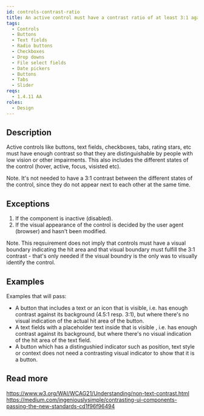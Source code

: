 ```yaml
---
id: controls-contrast-ratio
title: An active control must have a contrast ratio of at least 3:1 against adjacent color(s)
tags:
  - Controls
  - Buttons
  - Text fields
  - Radio buttons
  - Checkboxes
  - Drop downs
  - File select fields
  - Date pickers
  - Buttons
  - Tabs
  - Slider
reqs:
  - 1.4.11 AA
roles:
  - Design
---
```


## Description

Active controls like buttons, text fields, checkboxes, tabs, rating stars, etc must have enough contrast so that they are distinguishable by people with low vision or other impairments. This also includes the different states of the control (hover, active, focus, visisted etc).

Note. It's not needed to have a 3:1 contrast between the different states of the control, since they do not appear next to each other at the same time.

## Exceptions

1. If the component is inactive (disabled).
2. If the visual appearance of the control is decided by the user agent (browser) and hasn't been modified.

Note. This reqsuirement does not imply that controls must have a visual boundary indicating the hit area and that visual boundary must fulfill the 3:1 contrast - that's only needed if the visual boundry is the only was to visually identify the control.

## Examples

Examples that will pass:

- A button that includes a text or an icon that is visible, i.e. has enough contrast against its background (4.5:1 resp. 3:1), but where there's no visual indication of the actual hit area of the button.
- A text fields with a placeholder text inside that is visible , i.e. has enough contrast against its background, but where there's no visual indication of the hit area of the text field.
- A button which has a distingushied indicator such as position, text style or context does not need a contrasting visual indicator to show that it is a button.

## Read more

https://www.w3.org/WAI/WCAG21/Understanding/non-text-contrast.html
https://medium.com/ingeniouslysimple/contrasting-ui-components-passing-the-new-standards-cd1f96f96494

